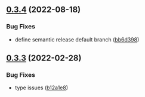## [0.3.4](https://github.com/cfanoulis/airtable-plusplus/compare/v0.3.3...v0.3.4) (2022-08-18)


### Bug Fixes

* define semantic release default branch ([bb6d398](https://github.com/cfanoulis/airtable-plusplus/commit/bb6d398ebcd0b22e23cf199335c82e5028024668))

## [0.3.3](https://github.com/cfanoulis/airtable-plusplus/compare/v0.3.2...v0.3.3) (2022-02-28)


### Bug Fixes

* type issues ([b12a1e8](https://github.com/cfanoulis/airtable-plusplus/commit/b12a1e81fdd2fd8ec12033f5806100068ce5595f))
